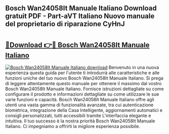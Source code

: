 ## Bosch Wan24058It Manuale Italiano Download gratuit PDF - Part-aVT Italiano Nuovo manuale del proprietario di riparazione CyHnJ

# <h2><a href="http://dfgagj.blite.top/?on=Bosch+Wan24058It+Manuale+Italiano">🔗Download 👉🔴 Bosch Wan24058It Manuale Italiano</a></h2>

[![Bosch Wan24058It Manuale Italiano download](https://i.imgur.com/lujVjoI.png)](http://dfgagj.blite.top/?on=Bosch+Wan24058It+Manuale+Italiano)
Benvenuto in una nuova esperienza questa guida per l'utente ti introdurrà alle caratteristiche e alle funzioni uniche del tuo nuovo Bosch Wan24058It Manuale Italiano. Si prega di leggere attentamente questo manuale per ottenere il massimo dal vostro Bosch Wan24058It Manuale Italiano. Fornisce istruzioni dettagliate su come configurare il prodotto e informazioni dettagliate su come utilizzare le sue varie funzioni e capacità. Bosch Wan24058It Manuale Italiano offre agli utenti una vasta gamma di funzionalità avanzate, tra cui autenticazione biometrica, integrazione della Casa Intelligente, aggiornamenti automatici e consigli personalizzati, tutti accessibili tramite L'interfaccia elegante e intuitiva. Il tuo successo è la nostra priorità Bosch Wan24058It Manuale Italiano. Ci impegniamo a offrirti la migliore esperienza possibile.
